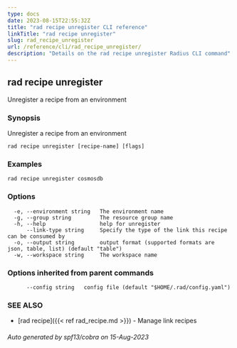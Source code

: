 ```yaml
---
type: docs
date: 2023-08-15T22:55:32Z
title: "rad recipe unregister CLI reference"
linkTitle: "rad recipe unregister"
slug: rad_recipe_unregister
url: /reference/cli/rad_recipe_unregister/
description: "Details on the rad recipe unregister Radius CLI command"
---
```

## rad recipe unregister

Unregister a recipe from an environment

### Synopsis

Unregister a recipe from an environment

```
rad recipe unregister [recipe-name] [flags]
```

### Examples

```
rad recipe unregister cosmosdb
```

### Options

```
  -e, --environment string   The environment name
  -g, --group string         The resource group name
  -h, --help                 help for unregister
      --link-type string     Specify the type of the link this recipe can be consumed by
  -o, --output string        output format (supported formats are json, table, list) (default "table")
  -w, --workspace string     The workspace name
```

### Options inherited from parent commands

```
      --config string   config file (default "$HOME/.rad/config.yaml")
```

### SEE ALSO

* [rad recipe]({{< ref rad_recipe.md >}})	 - Manage link recipes

###### Auto generated by spf13/cobra on 15-Aug-2023
